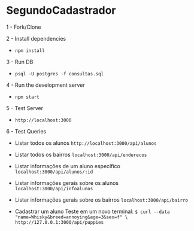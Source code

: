 # SegundoCadastrador

1 - Fork/Clone

2 - Install dependencies 
  - `npm install`

3 - Run DB 
  - `psql -U postgres -f consultas.sql`

4 - Run the development server 
  - `npm start`

5 - Test Server
  -  `http://localhost:3000`

6 - Test Queries
  - Listar todos os alunos
  `http://localhost:3000/api/alunos` 
  
   - Listar todos os bairros
  `localhost:3000/api/enderecos`
  
  - Listar informações de um aluno específico
  `localhost:3000/api/alunos/:id`
  
  - Listar informações gerais sobre os alunos
  `localhost:3000/api/infoalunos`
  
  - Listar informações gerais sobre os bairros
  `localhost:3000/api/bairro`
  
  - Cadastrar um aluno
  Teste em um novo terminal:
  `$ curl --data "name=Whisky&breed=annoying&age=3&sex=f" \`
  `http://127.0.0.1:3000/api/puppies`
  
 


